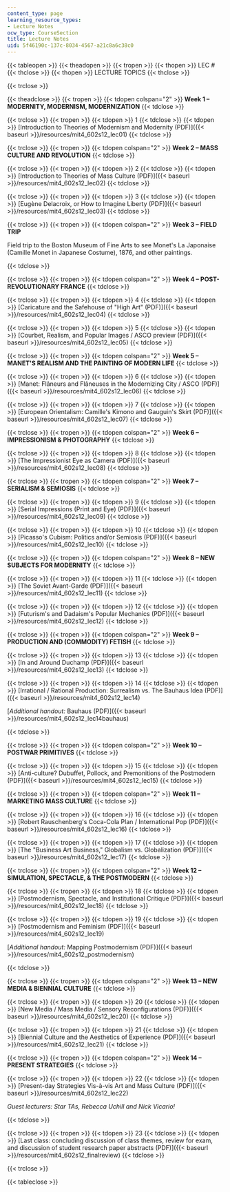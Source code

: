 ```yaml
---
content_type: page
learning_resource_types:
- Lecture Notes
ocw_type: CourseSection
title: Lecture Notes
uid: 5f46190c-137c-8034-4567-a21c8a6c38c0
---
```


{{< tableopen >}}
{{< theadopen >}}
{{< tropen >}}
{{< thopen >}}
LEC #
{{< thclose >}}
{{< thopen >}}
LECTURE TOPICS
{{< thclose >}}

{{< trclose >}}

{{< theadclose >}}
{{< tropen >}}
{{< tdopen colspan="2" >}}
**Week 1 – MODERNITY, MODERNISM, MODERNIZATION**
{{< tdclose >}}

{{< trclose >}}
{{< tropen >}}
{{< tdopen >}}
1
{{< tdclose >}}
{{< tdopen >}}
[Introduction to Theories of Modernism and Modernity (PDF)]({{< baseurl >}}/resources/mit4_602s12_lec01)
{{< tdclose >}}

{{< trclose >}}
{{< tropen >}}
{{< tdopen colspan="2" >}}
**Week 2 – MASS CULTURE AND REVOLUTION**
{{< tdclose >}}

{{< trclose >}}
{{< tropen >}}
{{< tdopen >}}
2
{{< tdclose >}}
{{< tdopen >}}
[Introduction to Theories of Mass Culture (PDF)]({{< baseurl >}}/resources/mit4_602s12_lec02)
{{< tdclose >}}

{{< trclose >}}
{{< tropen >}}
{{< tdopen >}}
3
{{< tdclose >}}
{{< tdopen >}}
[Eugène Delacroix, or How to Imagine Liberty (PDF)]({{< baseurl >}}/resources/mit4_602s12_lec03)
{{< tdclose >}}

{{< trclose >}}
{{< tropen >}}
{{< tdopen colspan="2" >}}
**Week 3 – FIELD TRIP**

Field trip to the Boston Museum of Fine Arts to see Monet's La Japonaise (Camille Monet in Japanese Costume), 1876, and other paintings.


{{< tdclose >}}

{{< trclose >}}
{{< tropen >}}
{{< tdopen colspan="2" >}}
**Week 4 – POST-REVOLUTIONARY FRANCE**
{{< tdclose >}}

{{< trclose >}}
{{< tropen >}}
{{< tdopen >}}
4
{{< tdclose >}}
{{< tdopen >}}
[Caricature and the Safehouse of "High Art" (PDF)]({{< baseurl >}}/resources/mit4_602s12_lec04)
{{< tdclose >}}

{{< trclose >}}
{{< tropen >}}
{{< tdopen >}}
5
{{< tdclose >}}
{{< tdopen >}}
[Courbet, Realism, and Popular Images / ASCO preview (PDF)]({{< baseurl >}}/resources/mit4_602s12_lec05)
{{< tdclose >}}

{{< trclose >}}
{{< tropen >}}
{{< tdopen colspan="2" >}}
**Week 5 – MANET'S REALISM AND THE PAINTING OF MODERN LIFE**
{{< tdclose >}}

{{< trclose >}}
{{< tropen >}}
{{< tdopen >}}
6
{{< tdclose >}}
{{< tdopen >}}
[Manet: Flâneurs and Flâneuses in the Modernizing City / ASCO (PDF)]({{< baseurl >}}/resources/mit4_602s12_lec06)
{{< tdclose >}}

{{< trclose >}}
{{< tropen >}}
{{< tdopen >}}
7
{{< tdclose >}}
{{< tdopen >}}
[European Orientalism: Camille's Kimono and Gauguin's Skirt (PDF)]({{< baseurl >}}/resources/mit4_602s12_lec07)
{{< tdclose >}}

{{< trclose >}}
{{< tropen >}}
{{< tdopen colspan="2" >}}
**Week 6 – IMPRESSIONISM & PHOTOGRAPHY**
{{< tdclose >}}

{{< trclose >}}
{{< tropen >}}
{{< tdopen >}}
8
{{< tdclose >}}
{{< tdopen >}}
[The Impressionist Eye as Camera (PDF)]({{< baseurl >}}/resources/mit4_602s12_lec08)
{{< tdclose >}}

{{< trclose >}}
{{< tropen >}}
{{< tdopen colspan="2" >}}
**Week 7 – SERIALISM & SEMIOSIS**
{{< tdclose >}}

{{< trclose >}}
{{< tropen >}}
{{< tdopen >}}
9
{{< tdclose >}}
{{< tdopen >}}
[Serial Impressions (Print and Eye) (PDF)]({{< baseurl >}}/resources/mit4_602s12_lec09)
{{< tdclose >}}

{{< trclose >}}
{{< tropen >}}
{{< tdopen >}}
10
{{< tdclose >}}
{{< tdopen >}}
[Picasso's Cubism: Politics and/or Semiosis (PDF)]({{< baseurl >}}/resources/mit4_602s12_lec10)
{{< tdclose >}}

{{< trclose >}}
{{< tropen >}}
{{< tdopen colspan="2" >}}
**Week 8 – NEW SUBJECTS FOR MODERNITY**
{{< tdclose >}}

{{< trclose >}}
{{< tropen >}}
{{< tdopen >}}
11
{{< tdclose >}}
{{< tdopen >}}
[The Soviet Avant-Garde (PDF)]({{< baseurl >}}/resources/mit4_602s12_lec11)
{{< tdclose >}}

{{< trclose >}}
{{< tropen >}}
{{< tdopen >}}
12
{{< tdclose >}}
{{< tdopen >}}
[Futurism's and Dadaism's Popular Mechanics (PDF)]({{< baseurl >}}/resources/mit4_602s12_lec12)
{{< tdclose >}}

{{< trclose >}}
{{< tropen >}}
{{< tdopen colspan="2" >}}
**Week 9 – PRODUCTION AND (COMMODITY) FETISH**
{{< tdclose >}}

{{< trclose >}}
{{< tropen >}}
{{< tdopen >}}
13
{{< tdclose >}}
{{< tdopen >}}
[In and Around Duchamp (PDF)]({{< baseurl >}}/resources/mit4_602s12_lec13)
{{< tdclose >}}

{{< trclose >}}
{{< tropen >}}
{{< tdopen >}}
14
{{< tdclose >}}
{{< tdopen >}}
[Irrational / Rational Production: Surrealism vs. The Bauhaus Idea (PDF)]({{< baseurl >}}/resources/mit4_602s12_lec14)

[_Additional handout:_ Bauhaus (PDF)]({{< baseurl >}}/resources/mit4_602s12_lec14bauhaus)


{{< tdclose >}}

{{< trclose >}}
{{< tropen >}}
{{< tdopen colspan="2" >}}
**Week 10 – POSTWAR PRIMITIVES**
{{< tdclose >}}

{{< trclose >}}
{{< tropen >}}
{{< tdopen >}}
15
{{< tdclose >}}
{{< tdopen >}}
[Anti-culture? Dubuffet, Pollock, and Premonitions of the Postmodern (PDF)]({{< baseurl >}}/resources/mit4_602s12_lec15)
{{< tdclose >}}

{{< trclose >}}
{{< tropen >}}
{{< tdopen colspan="2" >}}
**Week 11 – MARKETING MASS CULTURE**
{{< tdclose >}}

{{< trclose >}}
{{< tropen >}}
{{< tdopen >}}
16
{{< tdclose >}}
{{< tdopen >}}
[Robert Rauschenberg's Coca-Cola Plan / International Pop (PDF)]({{< baseurl >}}/resources/mit4_602s12_lec16)
{{< tdclose >}}

{{< trclose >}}
{{< tropen >}}
{{< tdopen >}}
17
{{< tdclose >}}
{{< tdopen >}}
[The "Business Art Business," Globalism vs. Globalization (PDF)]({{< baseurl >}}/resources/mit4_602s12_lec17)
{{< tdclose >}}

{{< trclose >}}
{{< tropen >}}
{{< tdopen colspan="2" >}}
**Week 12 – SIMULATION, SPECTACLE, & THE POSTMODERN**
{{< tdclose >}}

{{< trclose >}}
{{< tropen >}}
{{< tdopen >}}
18
{{< tdclose >}}
{{< tdopen >}}
[Postmodernism, Spectacle, and Institutional Critique (PDF)]({{< baseurl >}}/resources/mit4_602s12_lec18)
{{< tdclose >}}

{{< trclose >}}
{{< tropen >}}
{{< tdopen >}}
19
{{< tdclose >}}
{{< tdopen >}}
[Postmodernism and Feminism (PDF)]({{< baseurl >}}/resources/mit4_602s12_lec19)

[_Additional handout:_ Mapping Postmodernism (PDF)]({{< baseurl >}}/resources/mit4_602s12_postmodernism)


{{< tdclose >}}

{{< trclose >}}
{{< tropen >}}
{{< tdopen colspan="2" >}}
**Week 13 – NEW MEDIA & BIENNIAL CULTURE**
{{< tdclose >}}

{{< trclose >}}
{{< tropen >}}
{{< tdopen >}}
20
{{< tdclose >}}
{{< tdopen >}}
[New Media / Mass Media / Sensory Reconfigurations (PDF)]({{< baseurl >}}/resources/mit4_602s12_lec20)
{{< tdclose >}}

{{< trclose >}}
{{< tropen >}}
{{< tdopen >}}
21
{{< tdclose >}}
{{< tdopen >}}
[Biennial Culture and the Aesthetics of Experience (PDF)]({{< baseurl >}}/resources/mit4_602s12_lec21)
{{< tdclose >}}

{{< trclose >}}
{{< tropen >}}
{{< tdopen colspan="2" >}}
**Week 14 – PRESENT STRATEGIES**
{{< tdclose >}}

{{< trclose >}}
{{< tropen >}}
{{< tdopen >}}
22
{{< tdclose >}}
{{< tdopen >}}
[Present-day Strategies Vis-à-vis Art and Mass Culture (PDF)]({{< baseurl >}}/resources/mit4_602s12_lec22)

_Guest lecturers: Star TAs, Rebecca Uchill and Nick Vicario!_


{{< tdclose >}}

{{< trclose >}}
{{< tropen >}}
{{< tdopen >}}
23
{{< tdclose >}}
{{< tdopen >}}
[Last class: concluding discussion of class themes, review for exam, and discussion of student research paper abstracts (PDF)]({{< baseurl >}}/resources/mit4_602s12_finalreview)
{{< tdclose >}}

{{< trclose >}}

{{< tableclose >}}